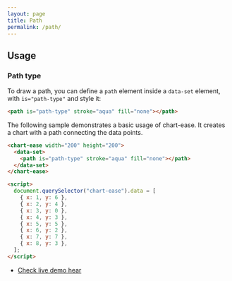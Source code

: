 ```yaml
---
layout: page
title: Path
permalink: /path/
---
```


## Usage

### Path type

To draw a path, you can define a `path` element inside a `data-set` element, with `is="path-type"` and style it:

```html
<path is="path-type" stroke="aqua" fill="none"></path>
```

The following sample demonstrates a basic usage of chart-ease. It creates a chart with a path connecting the data points.

```html
<chart-ease width="200" height="200">
  <data-set>
    <path is="path-type" stroke="aqua" fill="none"></path>
  </data-set>
</chart-ease>

<script>
  document.querySelector("chart-ease").data = [
    { x: 1, y: 6 },
    { x: 2, y: 4 },
    { x: 3, y: 0 },
    { x: 4, y: 3 },
    { x: 5, y: 5 },
    { x: 6, y: 2 },
    { x: 7, y: 7 },
    { x: 8, y: 3 },
  ];
</script>
```

- [Check live demo hear](https://htmlpreview.github.io/?https://github.com/n-yousefi/chart-ease/blob/main/samples/point-types/line-chart.html)
